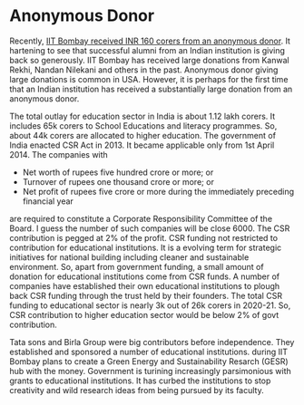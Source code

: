 # Anonymous Donor

Recently, [IIT Bombay received INR 160 corers from an anonymous donor](https://timesofindia.indiatimes.com/city/mumbai/iit-bombay-gets-rs-160-crore-from-anonymous-donor/articleshow/103035390.cms?from=mdr).
It hartening to see that successful alumni from an Indian institution is giving back so generously. IIT Bombay has received large
donations from Kanwal Rekhi, Nandan Nilekani and others in the past. Anonymous donor giving large donations is common in USA.
However, it is perhaps for the first time that an Indian institution has received a substantially large donation from an 
anonymous donor. 

The total outlay for education sector in India is about 1.12 lakh corers. It includes 65k corers to School Educations and 
literacy programmes. So, about 44k corers are allocated to higher education. The government of India enacted CSR Act in 2013.
It became applicable only from 1st April 2014. 
The companies with 
- Net worth of rupees five hundred crore or more; or
- Turnover of rupees one thousand crore or more; or
- Net profit of rupees five crore or more during the immediately preceding financial year
  
are required to constitute a Corporate Responsibility Committee of the Board. I guess the number of such companies will be
close 6000. The CSR contribution is pegged at 2% of the profit. CSR funding not restricted to contribution for educational 
institutions. It is a evolving term for strategic initiatives for national building including cleaner and sustainable
environment. So, apart from government funding, a small amount of donation for educational institutions come from CSR funds. 
A number of companies have established their own educational institutions to plough back CSR funding through the trust held 
by their founders. The total CSR funding to educational sector is nearly 3k out of 26k corers in 2020-21. So, CSR contribution
to higher education sector would be below 2% of govt contribution.  

Tata sons and Birla Group were big contributors before independence. They established and sponsored a 
number of educational institutions.  during IIT Bombay plans to create a Green Energy and Sustainability Resarch (GESR) hub with the money. Government is turining increasingly
parsimonious with grants to educational institutions. It has curbed the institutions to stop creativity and wild research ideas
from being pursued by its faculty. 
